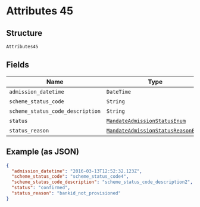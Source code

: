 
# Attributes 45

## Structure

`Attributes45`

## Fields

| Name | Type | Tags | Description |
|  --- | --- | --- | --- |
| `admission_datetime` | `DateTime` | Optional | - |
| `scheme_status_code` | `String` | Optional | - |
| `scheme_status_code_description` | `String` | Optional | - |
| `status` | [`MandateAdmissionStatusEnum`](../../doc/models/mandate-admission-status-enum.md) | Optional | - |
| `status_reason` | [`MandateAdmissionStatusReasonEnum`](../../doc/models/mandate-admission-status-reason-enum.md) | Optional | - |

## Example (as JSON)

```json
{
  "admission_datetime": "2016-03-13T12:52:32.123Z",
  "scheme_status_code": "scheme_status_code4",
  "scheme_status_code_description": "scheme_status_code_description2",
  "status": "confirmed",
  "status_reason": "bankid_not_provisioned"
}
```

